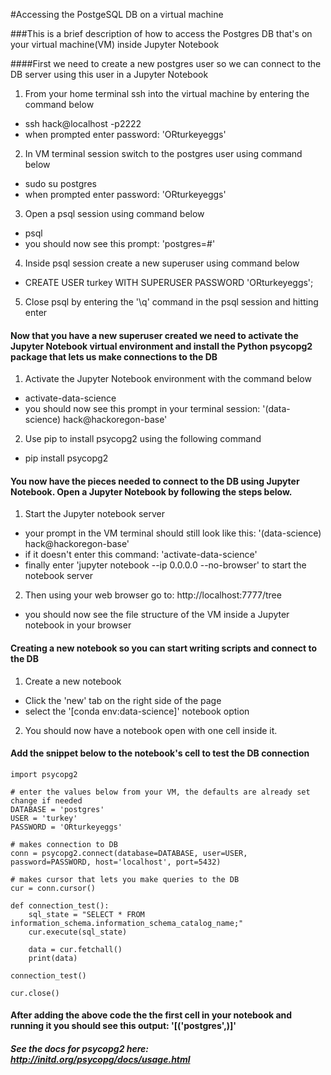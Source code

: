 #Accessing the PostgeSQL DB on a virtual machine 

###This is a brief description of how to access the Postgres DB that's on your virtual machine(VM) inside Jupyter Notebook 

####First we need to create a new postgres user so we can connect to the DB server using this user in a Jupyter Notebook

1. From your home terminal ssh into the virtual machine by entering the command below
  * ssh hack@localhost -p2222
  * when prompted enter password: 'ORturkeyeggs'
  
2. In VM terminal session switch to the postgres user using command below
  * sudo su postgres
  * when prompted enter password: 'ORturkeyeggs'
  
3. Open a psql session using command below
  * psql 
  * you should now see this prompt: 'postgres=#'
  
4. Inside psql session create a new superuser using command below
  * CREATE USER turkey WITH SUPERUSER PASSWORD 'ORturkeyeggs';
  
5. Close psql by entering the '\q' command in the psql session and hitting enter 

#### Now that you have a new superuser created we need to activate the Jupyter Notebook virtual environment and install the Python psycopg2 package that lets us make connections to the DB

1. Activate the Jupyter Notebook environment with the command below
  * activate-data-science
  * you should now see this prompt in your terminal session: '(data-science) hack@hackoregon-base'
  
2. Use pip to install psycopg2 using the following command
  * pip install psycopg2
  
#### You now have the pieces needed to connect to the DB using Jupyter Notebook. Open a Jupyter Notebook by following the steps below.

1. Start the Jupyter notebook server
  * your prompt in the VM terminal should still look like this: '(data-science) hack@hackoregon-base'
  * if it doesn't enter this command: 'activate-data-science'
  * finally enter 'jupyter notebook --ip 0.0.0.0 --no-browser' to start the notebook server
  
2. Then using your web browser go to: http://localhost:7777/tree
  * you should now see the file structure of the VM inside a Jupyter notebook in your browser 

#### Creating a new notebook so you can start writing scripts and connect to the DB

1. Create a new notebook
  * Click the 'new' tab on the right side of the page 
  * select the '[conda env:data-science]' notebook option
  
2. You should now have a notebook open with one cell inside it. 

#### Add the snippet below to the notebook's cell to test the DB connection 


    import psycopg2
    
    # enter the values below from your VM, the defaults are already set change if needed
    DATABASE = 'postgres'
    USER = 'turkey'
    PASSWORD = 'ORturkeyeggs'
    
    # makes connection to DB
    conn = psycopg2.connect(database=DATABASE, user=USER, password=PASSWORD, host='localhost', port=5432)
    
    # makes cursor that lets you make queries to the DB
    cur = conn.cursor()

    def connection_test():
        sql_state = "SELECT * FROM information_schema.information_schema_catalog_name;"
        cur.execute(sql_state)

        data = cur.fetchall()
        print(data)

    connection_test()

    cur.close()

#### After adding the above code the the first cell in your notebook and running it you should see this output: '[('postgres',)]'

##### See the docs for psycopg2 here: http://initd.org/psycopg/docs/usage.html
